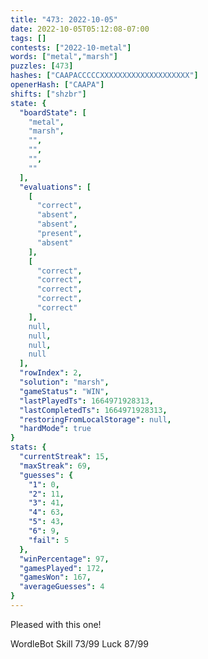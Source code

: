 ```yaml
---
title: "473: 2022-10-05"
date: 2022-10-05T05:12:08-07:00
tags: []
contests: ["2022-10-metal"]
words: ["metal","marsh"]
puzzles: [473]
hashes: ["CAAPACCCCCXXXXXXXXXXXXXXXXXXXX"]
openerHash: ["CAAPA"]
shifts: ["shzbr"]
state: {
  "boardState": [
    "metal",
    "marsh",
    "",
    "",
    "",
    ""
  ],
  "evaluations": [
    [
      "correct",
      "absent",
      "absent",
      "present",
      "absent"
    ],
    [
      "correct",
      "correct",
      "correct",
      "correct",
      "correct"
    ],
    null,
    null,
    null,
    null
  ],
  "rowIndex": 2,
  "solution": "marsh",
  "gameStatus": "WIN",
  "lastPlayedTs": 1664971928313,
  "lastCompletedTs": 1664971928313,
  "restoringFromLocalStorage": null,
  "hardMode": true
}
stats: {
  "currentStreak": 15,
  "maxStreak": 69,
  "guesses": {
    "1": 0,
    "2": 11,
    "3": 41,
    "4": 63,
    "5": 43,
    "6": 9,
    "fail": 5
  },
  "winPercentage": 97,
  "gamesPlayed": 172,
  "gamesWon": 167,
  "averageGuesses": 4
}
---
```


<!-- more -->
Pleased with this one!

WordleBot
Skill 73/99
Luck 87/99
